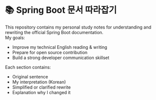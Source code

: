 # 📚 Spring Boot 문서 따라잡기

This repository contains my personal study notes for understanding and rewriting the official Spring Boot documentation.  
My goals:
- Improve my technical English reading & writing
- Prepare for open source contribution
- Build a strong developer communication skillset

Each section contains:
- Original sentence
- My interpretation (Korean)
- Simplified or clarified rewrite
- Explanation why I changed it